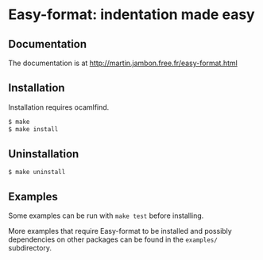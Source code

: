 Easy-format: indentation made easy
==================================


Documentation
-------------

The documentation is at http://martin.jambon.free.fr/easy-format.html


Installation
------------

Installation requires ocamlfind.

```bash
$ make
$ make install
```

Uninstallation
--------------

```
$ make uninstall
```

Examples
--------

Some examples can be run with `make test` before installing.

More examples that require Easy-format to be installed and possibly
dependencies on other packages can be found in the `examples/` subdirectory.
